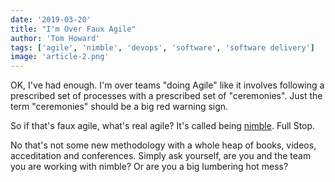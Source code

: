 ```yaml
---
date: '2019-03-20'
title: "I'm Over Faux Agile"
author: 'Tom Howard'
tags: ['agile', 'nimble', 'devops', 'software', 'software delivery']
image: 'article-2.png'
---
```


OK, I've had enough. I'm over teams "doing Agile" like it involves following a prescribed set of processes with a prescribed set of "ceremonies". Just the term "ceremonies" should be a big red warning sign.

So if that's faux agile, what's real agile? It's called being [nimble](https://www.dictionary.com/browse/nimble). Full Stop.

No that's not some new methodology with a whole heap of books, videos, acceditation and conferences. Simply ask yourself, are you and the team you are working with nimble? Or are you a big lumbering hot mess?
